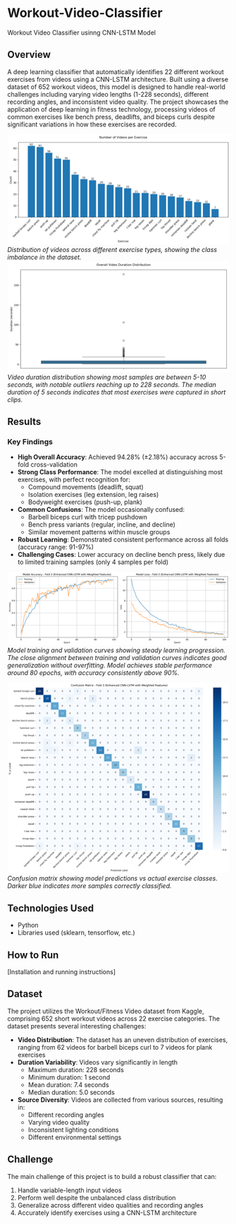 # Workout-Video-Classifier
Workout Video Classifier usinng CNN-LSTM Model 

## Overview
A deep learning classifier that automatically identifies 22 different workout exercises from videos using a CNN-LSTM architecture. Built using a diverse dataset of 652 workout videos, this model is designed to handle real-world challenges including varying video lengths (1-228 seconds), different recording angles, and inconsistent video quality. The project showcases the application of deep learning in fitness technology, processing videos of common exercises like bench press, deadlifts, and biceps curls despite significant variations in how these exercises are recorded.

![Number of Videos per Exercise](/images/Number%20of%20Videos%20per%20Exercise.png)
*Distribution of videos across different exercise types, showing the class imbalance in the dataset.*
![overall_duration_distribution](/images/overall_duration_distribution.png)
*Video duration distribution showing most samples are between 5-10 seconds, with notable outliers reaching up to 228 seconds. The median duration of 5 seconds indicates that most exercises were captured in short clips.*

## Results
### Key Findings
- **High Overall Accuracy**: Achieved 94.28% (±2.18%) accuracy across 5-fold cross-validation
- **Strong Class Performance**: The model excelled at distinguishing most exercises, with perfect recognition for:
  - Compound movements (deadlift, squat)
  - Isolation exercises (leg extension, leg raises)
  - Bodyweight exercises (push-up, plank)
- **Common Confusions**: The model occasionally confused:
  - Barbell biceps curl with tricep pushdown
  - Bench press variants (regular, incline, and decline)
  - Similar movement patterns within muscle groups
- **Robust Learning**: Demonstrated consistent performance across all folds (accuracy range: 91-97%)
- **Challenging Cases**: Lower accuracy on decline bench press, likely due to limited training samples (only 4 samples per fold)

![training curves](/images/training_curves.png)
*Model training and validation curves showing steady learning progression. The close alignment between training and validation curves indicates good generalization without overfitting. Model achieves stable performance around 80 epochs, with accuracy consistently above 90%.*

![Confusion Matrix](/images/confusion_matrix.png)
*Confusion matrix showing model predictions vs actual exercise classes. Darker blue indicates more samples correctly classified.*



## Technologies Used
- Python
- Libraries used (sklearn, tensorflow, etc.)

## How to Run
[Installation and running instructions]

## Dataset
The project utilizes the Workout/Fitness Video dataset from Kaggle, comprising 652 short workout videos across 22 exercise categories. The dataset presents several interesting challenges:

- **Video Distribution**: The dataset has an uneven distribution of exercises, ranging from 62 videos for barbell biceps curl to 7 videos for plank exercises
- **Duration Variability**: Videos vary significantly in length
  - Maximum duration: 228 seconds
  - Minimum duration: 1 second
  - Mean duration: 7.4 seconds
  - Median duration: 5.0 seconds
- **Source Diversity**: Videos are collected from various sources, resulting in:
  - Different recording angles
  - Varying video quality
  - Inconsistent lighting conditions
  - Different environmental settings

## Challenge
The main challenge of this project is to build a robust classifier that can:
1. Handle variable-length input videos
2. Perform well despite the unbalanced class distribution
3. Generalize across different video qualities and recording angles
4. Accurately identify exercises using a CNN-LSTM architecture
